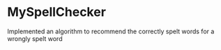 # MySpellChecker

Implemented an algorithm to recommend the correctly spelt words for a wrongly spelt word
